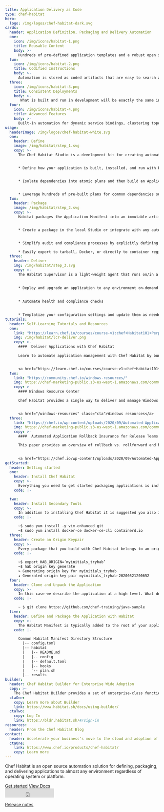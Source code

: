 ```yaml
---
title: Application Delivery as Code
type: chef-habitat
hero: 
  logo: /img/logos/chef-habitat-dark.svg
cards:
  header: Application Definition, Packaging and Delivery Automation
  one:
    icon: /img/icons/habitat-1.png
    title: Reusable Content
    body: >-
      Hundreds of pre-defined application templates and a robust open source user community.
  two:
    icon: /img/icons/habitat-2.png
    title: Codified Instructions
    body: >-
      Automation is stored as coded artifacts that are easy to search and share. 
  three:
    icon: /img/icons/habitat-3.png
    title: Consistent Deployments
    body: >-
       What is built and run in development will be exactly the same in production.
  four:
    icon: /img/icons/habitat-4.png
    title: Advanced Features
    body: >-
      Built-in automation for dynamic service bindings, clustering topologies, service discovery, and update strategies. 
usage:
  headerImage: /img/logos/chef-habitat-white.svg
  one: 
    header: Define
    image: /img/habitat/step_1.svg
    copy: >-
      The Chef Habitat Studio is a development kit for creating automated build and deployment plans for any application and then testing them in a clean-room environment. 


      * Define how your application is built, installed, and run with PowerShell or Bash and your code editor of choice.  


      * Isolate dependencies into atomic plans and then build an Application Manifest which links to all direct & transitive runtime dependencies and provides tuneable instructions to install and run the app.   


      * Leverage hundreds of pre-built plans for common dependencies such as .NET, jdk or gcc on the Chef Habitat community on GitHub. 
  two:
    header: Package
    image: /img/habitat/step_2.svg
    copy: >-
      Habitat packages the Application Manifest into an immutable artifact called the Habitat Application Artifact (.HART) file. Artifacts can be exported to run in a variety of runtimes with zero refactoring or rewriting.  


      * Create a package in the local Studio or integrate with any automated pipeline solution using the same commands and build processes.  


      * Simplify audit and compliance processes by explicitly defining application dependencies and packaging an application with only what is required.   

      * Easily export to tarball, Docker, or directly to container registries (Azure Container Registry, Amazon Elastic Container Registry, or Docker Hub).
  three:
    header: Deliver
    img: /img/habitat/step_3.svg
    copy: >-
      The Habitat Supervisor is a light-weight agent that runs on/in a server, virtual machine, or container and manages the application according to the instructions defined in the Habitat Plan. Tasks are defined via pre-set scripts called lifecycle hooks that are included as part of the application definition.
      

      * Deploy and upgrade an application to any environment on-demand  
      
      
      * Automate health and compliance checks  
      

      * Templatize your configuration settings and update them as needed during runtime.
tutorials:
  header: Self-Learning Tutorials and Resources
  one: 
    link: "https://learn.chef.io/courses/course-v1:chef+Habitat101+Perpetual/about"
    img: /img/habitat/lcr-deliver.png
    copy: >-
      ####  Deliver Applications with Chef Habitat   
    
      Learn to automate application management with Chef Habitat by bundling build and runtime instructions alongside your application source code.   


      <a href="https://learn.chef.io/courses/course-v1:chef+Habitat101+Perpetual/about" class="cta" target="_blank" rel="noreferrer noopener">Go to course</a>
  two: 
    link: "https://community.chef.io/windows-resources/"
    img: https://chef-marketing-public.s3-us-west-1.amazonaws.com/community-img/resources/resource-document.jpg
    copy: >- 
      #### Windows Resource Center  
      
      Chef Habitat provides a single way to deliver and manage Windows applications. Find ebooks, demos, and other resources to help you get started.


      <a href="/windows-resources" class="cta">Windows resources</a>
  three: 
    link: "https://chef.io/wp-content/uploads/2020/09/Automated-Application-Rollback-Insurance-for-Release-Teams_White-Paper.pdf"
    img: https://chef-marketing-public.s3-us-west-1.amazonaws.com/community-img/resources/resource-document.jpg
    copy: >-
      ####  Automated Application Rollback Insurance for Release Teams 

      This paper provides an overview of rollback vs. rollforward and how to implement within Chef Habitat. 

      
      <a href="https://chef.io/wp-content/uploads/2020/09/Automated-Application-Rollback-Insurance-for-Release-Teams_White-Paper.pdf" class="cta" target="_blank" rel="noreferrer noopener">Download white paper</a>
getStarted: 
  header: Getting started
  one: 
    header: Install Chef Habitat 
    copy: >-
      Everything you need to get started packaging applications is included with the Chef Habitat Command-Line Interface (CLI).  The Chef Habitat installer CLI is supported on Linux, Mac, and Windows. 
    code: |-

  two:
    header: Install Secondary Tools
    copy: >-
      In addition to installing Chef Habitat it is suggested you also install your favorite text editor (vim, emacs or nano), Git, and Docker Community Edition.   
    code: |-

      ~$ sudo yum install -y vim-enhanced git
      ~$ sudo yum install docker-ce docker-ce-cli containerd.io
  three:
    header: Create an Origin Keypair
    copy: >-
      Every package that you build with Chef Habitat belongs to an origin and is cryptographically signed with that origin’s private key. As part of the set-up you’ll need to generate or define a set of origin keys.  
    code: |-

      ~$ export HAB_ORIGIN=’myinitials_tryhab’
      ~$ hab origin key generate
      » Generating origin key for myinitials_tryhab
      ★ Generated origin key pair myinitials_tryhab-20200521200652
  four:
    header: Clone and Unpack the Application
    copy: >-
      In this case we describe the application at a high level. What does it do, how does it work, and what bits of functionality might be configurable? This is where we basically map a manual runbook to an automation plan. 
    code: |-

      ~ $ git clone https://github.com/chef-training/java-sample
  five:
    header: Define and Package the Application with Habitat  
    copy: >-
      The Habitat Manifest is typically added to the root of your application. It is typically structured into three folders: habitat/, hooks/, and a config.toml file used for templating. The contents of the Manifest will vary greatly depending on your application requirements.  
    code: |-

      Common Habitat Manifest Directory Structure
        |-- config.toml
        |-- habitat
        |   |-- README.md
        |   |-- config
        |   |-- default.toml
        |   |-- hooks
        |   `-- plan.sh
        |-- results
builder:
  header: Chef Habitat Builder for Enterprise Wide Adoption
  copy: >-
    The Chef Habitat Builder provides a set of enterprise-class functionality that includes package storage, search, and automated API enabled services. Application binaries versioned and stored along with the corresponding Habitat Artifact. Clients have the option of leveraging the SaaS or on-premises version of Builder. 
  ctaOne:
    copy: Learn more about Builder
    link: https://www.habitat.sh/docs/using-builder/
  ctaTwo:
    copy: Log In
    link: https://bldr.habitat.sh/#/sign-in
resources:
  header: From the Chef Habitat Blog
contact:
  header: Accelerate your business’s move to the cloud and adoption of container technology.
  ctaOne: 
    link: https://www.chef.io/products/chef-habitat/
    copy: Learn more
---
```

<p>Chef Habitat is an open source automation solution for defining, packaging, and delivering applications to almost any environment regardless of operating system or platform.</p>

<div class="center-xs">
<a class="btn btn-primary" href="#learn">Get started</a>
<a class="btn btn-secondary" href="https://www.habitat.sh/docs/" target="_blank" rel="noopener noreferrer">View Docs</a>
</div>
<div class="center-xs">
<iframe title="Github" id="github-star" class="center-xs" src="https://ghbtns.com/github-btn.html?user=habitat-sh&repo=habitat&type=star&count=true&size=large" frameborder="0" scrolling="0" width="160px" height="30px"></iframe>
</div>
<p class="center-xs">
<a class="cta" href="https://discourse.chef.io/c/habitat/12" target="_blank" rel="noopener noreferrer">Release notes</a></p>